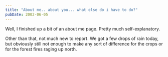 ```yaml
---
title: "About me.. about you... what else do i have to do?"
pubDate: 2002-06-05
---
```

<p>Well, I finished up a bit of an about me page. Pretty much self-explanatory.</p>
<p>Other than that, not much new to report. We got a few drops of rain today, but obviously still not enough to make any sort of difference for the crops or for the forest fires raging up north.</p>
